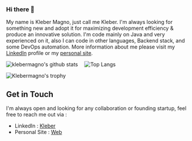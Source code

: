 ### Hi there 👋

My name is Kleber Magno, just call me Kleber. I'm always looking for something new and adopt it for maximizing development efficiency & produce an innovative solution. I'm code mainly on Java and very experienced on it, also I can code in other languages, Backend stack, and some DevOps automation. More information about me please visit my [LinkedIn](http://linkedin.com/in/klebervieira/) profile or my [personal site](http://klebermagno.com/).

![klebermagno's github stats](https://github-readme-stats.vercel.app/api?username=klebermagno&show_icons=true&line_height=21&show_icons=true&theme=nord)
<span style="display:inline-block; width: 10px;"></span>
![Top Langs](https://github-readme-stats.vercel.app/api/top-langs/?username=klebermagno&show_icons=true&layout=compact&theme=nord&count_private=truecount_private=true)

![Klebermagno's trophy](https://github-profile-trophy.vercel.app/?username=klebermagno&theme=nord&column=7&margin-w=10&margin-h=15)



## Get in Touch
I'm always open and looking for any collaboration or founding startup, feel free to reach me out via :
- LinkedIn : [Kleber](http://linkedin.com/in/klebervieira/)
- Personal Site : [Web](http://klebermagno.com)


<!--
**klebermagno/klebermagno** is a ✨ _special_ ✨ repository because its `README.md` (this file) appears on your GitHub profile.

Here are some ideas to get you started:

- 🔭 I’m currently working on ...
- 🌱 I’m currently learning ...
- 👯 I’m looking to collaborate on ...
- 🤔 I’m looking for help with ...
- 💬 Ask me about ...
- 📫 How to reach me: ...
- 😄 Pronouns: ...
- ⚡ Fun fact: ...
-->
